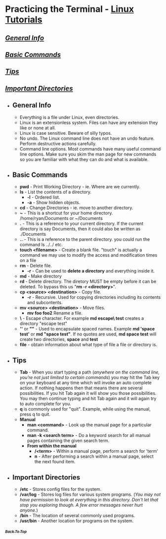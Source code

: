 # Practicing the Terminal - [Linux Tutorials](https://ryanstutorials.net/linuxtutorial)

## [_General Info_](#general-info)
## [_Basic Commands_](#basic-commands)
## [_Tips_](#tips)
## [_Important Directories_](#important-directories)

- ## General Info
  - Everything is a file under Linux, even directories.
  - Linux is an extensionless system. Files can have any extension they like or none at all.
  - Linux is case sensitive. Beware of silly typos.
  - No undo. The Linux command line does not have an undo feature. Perform destructive actions carefully.
  - Command line options. Most commands have many useful command line options. Make sure you skim the man page for new commands so you are familiar with what they can do and what is available.

- ## Basic Commands
  - **pwd** - Print Working Directory - ie. Where are we currently.
  - **ls** - List the contents of a directory.
    - **-l** - Ordered list.
    - **-a** - Show hidden objects.
  - **cd** - Change Directories - ie. move to another directory.
  - **~** - This is a shortcut for your home directory. /home/ryan/Documents or ~/Documents
  - **.** - This is a reference to your current directory. If the current directory is say Documents, then it could also be written as ./Documents 
  - **..** - This is a reference to the parent directory. you could run the command ls ../../ etc.
  - **touch \<filename\>** - Create a blank file. "touch" is actually a command we may use to modify the access and modification times on a file 
  - **rm** - Delete file.
    - **-r** - Can be used to **delete a directory** and everything inside it.
  - **md** - Make directory
  - **rd** - Delete directory. The diretory MUST be empty before it can be deleted.  To bypass this us "**rm -r \<directory\>**".
  - **cp \<source\> \<destination\>** - Copy file.
    - **-r** - Recursive.  Used for copying directories including its contents and subcontents.
  - **mv \<source\> \<destination\>** - Move files. 
    - **mv foo foo2** Rename a file.
  - **\\** - Escape character.  For example **md escape\ test** creates a directory "escape test"
  - **\'\'** or **""** - Used to encapsulate spaced names.  Example **md 'space test'** or **md "space test"**. If no quotes are used, **md space test** will create two directories, **space** and **test**
  - **file** - obtain information about what type of file a file or directory is.

- ## Tips
  - **Tab** - When you start typing a path \(*anywhere on the command line, you're not just limited to certain commands*\) you may hit the Tab key on your keyboard at any time which will invoke an auto complete action. If nothing happens then that means there are several possibilities. If you hit Tab again it will show you those possibilities. You may then continue typing and hit Tab again and it will again try to auto complete for you.
  - **q** is commonly used for "quit". Example, while using the manual, press q to quit.
  - **Manual**
    - **man \<command\>** - Look up the manual page for a particular command.
    - **man -k \<search term\>** - Do a keyword search for all manual pages containing the given search term.
    - **From within the manual**
      - **/\<term\>** - Within a manual page, perform a search for 'term'
      - **n** - After performing a search within a manual page, select the next found item. 

- ## Important Directories
  - **/etc** - Stores config files for the system.
  - **/var/log** - Stores log files for various system programs. \(*You may not have permission to look at everything in this directory. Don't let that stop you exploring though. A few error messages never hurt anyone.*\)
  - **/bin** - The location of several commonly used programs.
  - **/usr/bin** - Another location for programs on the system.

##### [<sub>Back To Top</sub>](#practicing-the-terminal---linux-tutorials)
